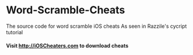 Word-Scramble-Cheats
====================

The source code for word scramble iOS cheats
As seen in Razzile's cycript tutorial

#### Visit http://iOSCheaters.com to download cheats
